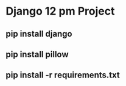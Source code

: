 # Django 12 pm Project

## pip install django
## pip install pillow

## pip install -r requirements.txt
